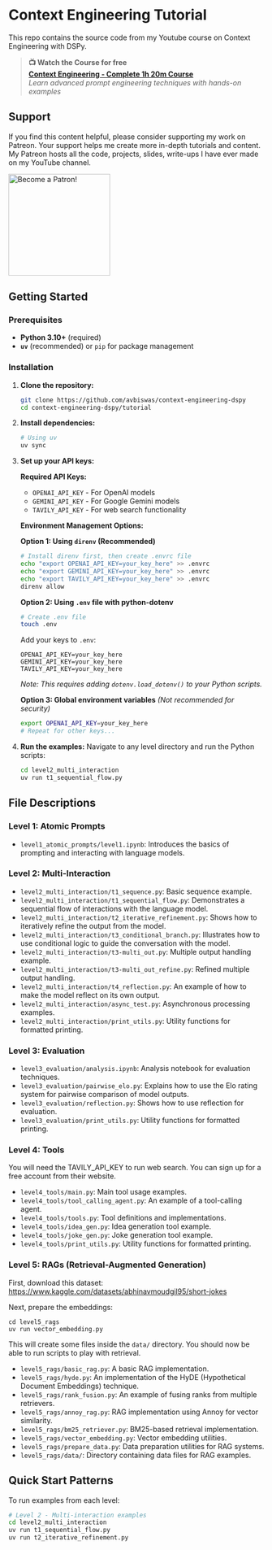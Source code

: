 # Context Engineering Tutorial

This repo contains the source code from my Youtube course on Context Engineering with DSPy.

> **📺 Watch the Course for free**  
> **[Context Engineering - Complete 1h 20m Course](https://youtu.be/5Bym0ffALaU?si=gOLDiT-IVE7CxRwX)**  
> *Learn advanced prompt engineering techniques with hands-on examples*

## Support

If you find this content helpful, please consider supporting my work on Patreon. Your support helps me create more in-depth tutorials and content. My Patreon hosts all the code, projects, slides, write-ups I have ever made on my YouTube channel. 

[<img src="https://c5.patreon.com/external/logo/become_a_patron_button.png" alt="Become a Patron!" width="200">](https://www.patreon.com/NeuralBreakdown)

## Getting Started

### Prerequisites

-   **Python 3.10+** (required)
-   **`uv`** (recommended) or `pip` for package management

### Installation

1.  **Clone the repository:**
    ```bash
    git clone https://github.com/avbiswas/context-engineering-dspy
    cd context-engineering-dspy/tutorial
    ```

2.  **Install dependencies:**
    ```bash
    # Using uv
    uv sync
    ```

3.  **Set up your API keys:**
    
    **Required API Keys:**
    - `OPENAI_API_KEY` - For OpenAI models
    - `GEMINI_API_KEY` - For Google Gemini models  
    - `TAVILY_API_KEY` - For web search functionality
    
    **Environment Management Options:**
    
    **Option 1: Using `direnv` (Recommended)**
    ```bash
    # Install direnv first, then create .envrc file
    echo "export OPENAI_API_KEY=your_key_here" >> .envrc
    echo "export GEMINI_API_KEY=your_key_here" >> .envrc
    echo "export TAVILY_API_KEY=your_key_here" >> .envrc
    direnv allow
    ```
    
    **Option 2: Using `.env` file with python-dotenv**
    ```bash
    # Create .env file
    touch .env
    ```
    Add your keys to `.env`:
    ```env
    OPENAI_API_KEY=your_key_here
    GEMINI_API_KEY=your_key_here
    TAVILY_API_KEY=your_key_here
    ```
    *Note: This requires adding `dotenv.load_dotenv()` to your Python scripts.*
    
    **Option 3: Global environment variables** *(Not recommended for security)*
    ```bash
    export OPENAI_API_KEY=your_key_here
    # Repeat for other keys...
    ```

4.  **Run the examples:**
    Navigate to any level directory and run the Python scripts:
    ```bash
    cd level2_multi_interaction
    uv run t1_sequential_flow.py
    ```

## File Descriptions

### Level 1: Atomic Prompts

-   `level1_atomic_prompts/level1.ipynb`: Introduces the basics of prompting and interacting with language models.

### Level 2: Multi-Interaction

-   `level2_multi_interaction/t1_sequence.py`: Basic sequence example.
-   `level2_multi_interaction/t1_sequential_flow.py`: Demonstrates a sequential flow of interactions with the language model.
-   `level2_multi_interaction/t2_iterative_refinement.py`: Shows how to iteratively refine the output from the model.
-   `level2_multi_interaction/t3_conditional_branch.py`: Illustrates how to use conditional logic to guide the conversation with the model.
-   `level2_multi_interaction/t3-multi_out.py`: Multiple output handling example.
-   `level2_multi_interaction/t3-multi_out_refine.py`: Refined multiple output handling.
-   `level2_multi_interaction/t4_reflection.py`: An example of how to make the model reflect on its own output.
-   `level2_multi_interaction/async_test.py`: Asynchronous processing examples.
-   `level2_multi_interaction/print_utils.py`: Utility functions for formatted printing.

### Level 3: Evaluation

-   `level3_evaluation/analysis.ipynb`: Analysis notebook for evaluation techniques.
-   `level3_evaluation/pairwise_elo.py`: Explains how to use the Elo rating system for pairwise comparison of model outputs.
-   `level3_evaluation/reflection.py`: Shows how to use reflection for evaluation.
-   `level3_evaluation/print_utils.py`: Utility functions for formatted printing.

### Level 4: Tools

You will need the TAVILY_API_KEY to run web search. You can sign up for a free account from their website.

-   `level4_tools/main.py`: Main tool usage examples.
-   `level4_tools/tool_calling_agent.py`: An example of a tool-calling agent.
-   `level4_tools/tools.py`: Tool definitions and implementations.
-   `level4_tools/idea_gen.py`: Idea generation tool example.
-   `level4_tools/joke_gen.py`: Joke generation tool example.
-   `level4_tools/print_utils.py`: Utility functions for formatted printing.

### Level 5: RAGs (Retrieval-Augmented Generation)

First, download this dataset:
https://www.kaggle.com/datasets/abhinavmoudgil95/short-jokes

Next, prepare the embeddings:
```
cd level5_rags
uv run vector_embedding.py
```
This will create some files inside the `data/` directory. You should now be able to run scripts to play with retrieval.

-   `level5_rags/basic_rag.py`: A basic RAG implementation.
-   `level5_rags/hyde.py`: An implementation of the HyDE (Hypothetical Document Embeddings) technique.
-   `level5_rags/rank_fusion.py`: An example of fusing ranks from multiple retrievers.
-   `level5_rags/annoy_rag.py`: RAG implementation using Annoy for vector similarity.
-   `level5_rags/bm25_retriever.py`: BM25-based retrieval implementation.
-   `level5_rags/vector_embedding.py`: Vector embedding utilities.
-   `level5_rags/prepare_data.py`: Data preparation utilities for RAG systems.
-   `level5_rags/data/`: Directory containing data files for RAG examples.

## Quick Start Patterns

To run examples from each level:

```bash
# Level 2 - Multi-interaction examples
cd level2_multi_interaction
uv run t1_sequential_flow.py
uv run t2_iterative_refinement.py
```
